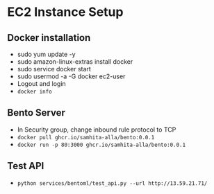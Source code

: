 # EC2 Instance Setup

## Docker installation
- sudo yum update -y
- sudo amazon-linux-extras install docker
- sudo service docker start
- sudo usermod -a -G docker ec2-user
- Logout and login
- `docker info`

## Bento Server
- In Security group, change inbound rule protocol to TCP
- `docker pull ghcr.io/samhita-alla/bento:0.0.1`
- `docker run -p 80:3000 ghcr.io/samhita-alla/bento:0.0.1`

## Test API
- `python services/bentoml/test_api.py --url http://13.59.21.71/`
